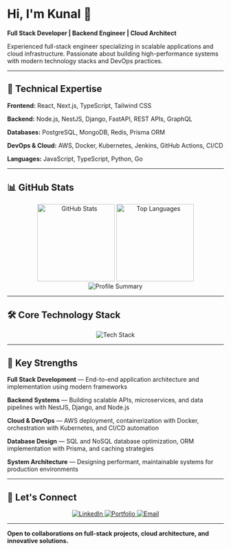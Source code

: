 # Hi, I'm Kunal 👋

**Full Stack Developer | Backend Engineer | Cloud Architect**

Experienced full-stack engineer specializing in scalable applications and cloud infrastructure. Passionate about building high-performance systems with modern technology stacks and DevOps practices.

---

## 🚀 Technical Expertise

**Frontend:** React, Next.js, TypeScript, Tailwind CSS

**Backend:** Node.js, NestJS, Django, FastAPI, REST APIs, GraphQL

**Databases:** PostgreSQL, MongoDB, Redis, Prisma ORM

**DevOps & Cloud:** AWS, Docker, Kubernetes, Jenkins, GitHub Actions, CI/CD

**Languages:** JavaScript, TypeScript, Python, Go

---

## 📊 GitHub Stats

<div align="center">
  <img height="180em" src="https://github-readme-stats.vercel.app/api?username=KunalAsude&show_icons=true&theme=dark&hide_border=true&count_private=true&include_all_commits=true&private=true" alt="GitHub Stats" />
  <img height="180em" src="https://github-readme-stats.vercel.app/api/top-langs/?username=KunalAsude&layout=compact&theme=dark&hide_border=true&langs_count=8&private=true" alt="Top Languages" />
</div>

<div align="center">
  <img src="https://github-profile-summary-cards.vercel.app/api/cards/profile-details?username=KunalAsude&theme=github_dark" alt="Profile Summary" />
</div>

---

## 🛠️ Core Technology Stack

<div align="center">
  <img src="https://skillicons.dev/icons?i=ts,react,nextjs,nodejs,nestjs,python,django,fastapi,postgres,mongodb,redis,prisma,docker,kubernetes,jenkins,aws,github,githubactions,graphql,tailwind" alt="Tech Stack" />
</div>

---

## 💼 Key Strengths

**Full Stack Development** — End-to-end application architecture and implementation using modern frameworks

**Backend Systems** — Building scalable APIs, microservices, and data pipelines with NestJS, Django, and Node.js

**Cloud & DevOps** — AWS deployment, containerization with Docker, orchestration with Kubernetes, and CI/CD automation

**Database Design** — SQL and NoSQL database optimization, ORM implementation with Prisma, and caching strategies

**System Architecture** — Designing performant, maintainable systems for production environments

---

## 🔗 Let's Connect

<div align="center">
  <a href="https://linkedin.com/in/kunalasude" target="_blank">
    <img src="https://img.shields.io/badge/LinkedIn-0077B5?style=for-the-badge&logo=linkedin&logoColor=white" alt="LinkedIn" />
  </a>
  <a href="https://kunalasude.dev" target="_blank">
    <img src="https://img.shields.io/badge/Portfolio-000000?style=for-the-badge&logo=About.me&logoColor=white" alt="Portfolio" />
  </a>
  <a href="mailto:kunalasude@gmail.com" target="_blank">
    <img src="https://img.shields.io/badge/Email-D14836?style=for-the-badge&logo=gmail&logoColor=white" alt="Email" />
  </a>
</div>

---

**Open to collaborations on full-stack projects, cloud architecture, and innovative solutions.**
